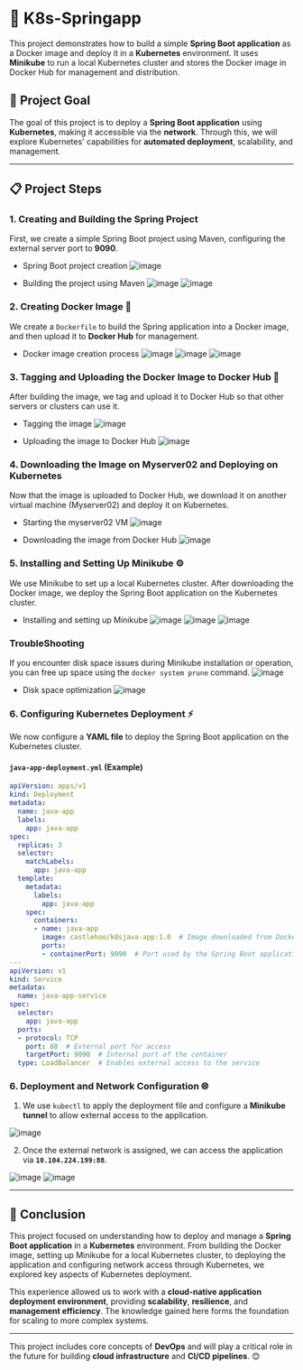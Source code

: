 
# 🚀 K8s-Springapp

This project demonstrates how to build a simple **Spring Boot application** as a Docker image and deploy it in a **Kubernetes** environment. It uses **Minikube** to run a local Kubernetes cluster and stores the Docker image in Docker Hub for management and distribution.

## 📝 Project Goal
The goal of this project is to deploy a **Spring Boot application** using **Kubernetes**, making it accessible via the **network**. Through this, we will explore Kubernetes' capabilities for **automated deployment**, scalability, and management.

---

## 📋 Project Steps

### 1. Creating and Building the Spring Project
First, we create a simple Spring Boot project using Maven, configuring the external server port to **9090**.

- Spring Boot project creation
  ![image](https://github.com/user-attachments/assets/f73a7a51-30fa-44ea-ad66-a4b3d71613ea)

- Building the project using Maven
  ![image](https://github.com/user-attachments/assets/64ee4635-81f4-40fe-94e8-a53556dc44ae)
  ![image](https://github.com/user-attachments/assets/9d43b1e7-605e-47d8-b76e-8e0d87e26ea5)

### 2. Creating Docker Image 🐳
We create a `Dockerfile` to build the Spring application into a Docker image, and then upload it to **Docker Hub** for management.

- Docker image creation process
  ![image](https://github.com/user-attachments/assets/b29129be-76c0-47a9-a1c4-a23e18b1f5d9)
  ![image](https://github.com/user-attachments/assets/1c318dcf-7ff2-4e42-a402-786fbd8d6e95)
  ![image](https://github.com/user-attachments/assets/3afc768b-6309-4152-b314-03885baa0b17)

### 3. Tagging and Uploading the Docker Image to Docker Hub 🔄
After building the image, we tag and upload it to Docker Hub so that other servers or clusters can use it.

- Tagging the image
  ![image](https://github.com/user-attachments/assets/a62bec19-dd7f-444a-951a-2ed9150853d7)

- Uploading the image to Docker Hub
  ![image](https://github.com/user-attachments/assets/d0583fe5-67f1-4357-8c0c-d4e57c6fc453)

### 4. Downloading the Image on Myserver02 and Deploying on Kubernetes
Now that the image is uploaded to Docker Hub, we download it on another virtual machine (Myserver02) and deploy it on Kubernetes.

- Starting the myserver02 VM
  ![image](https://github.com/user-attachments/assets/9a44f0ac-acdc-40ac-8a4a-88840c657223)

- Downloading the image from Docker Hub
  ![image](https://github.com/user-attachments/assets/26334b1f-d9f8-424f-80e7-c5ff00bc5fbe)

### 5. Installing and Setting Up Minikube ⚙️
We use Minikube to set up a local Kubernetes cluster. After downloading the Docker image, we deploy the Spring Boot application on the Kubernetes cluster.

- Installing and setting up Minikube
  ![image](https://github.com/user-attachments/assets/6a7bd992-ae8e-4c86-a798-c67568fceb17)
  ![image](https://github.com/user-attachments/assets/59db2f76-311b-4bcc-b6e5-d136046fb5d1)
  ![image](https://github.com/user-attachments/assets/dee8fcda-3b5e-47bd-a6bd-b1afcbfe9994)


### TroubleShooting
If you encounter disk space issues during Minikube installation or operation, you can free up space using the `docker system prune` command.
  ![image](https://github.com/user-attachments/assets/9e85b044-8f9c-450f-a609-cbb93efd3815)

- Disk space optimization
  ![image](https://github.com/user-attachments/assets/953bc5ef-9aeb-4d19-ab93-807d3b299684)

### 6. Configuring Kubernetes Deployment ⚡
We now configure a **YAML file** to deploy the Spring Boot application on the Kubernetes cluster.

#### `java-app-deployment.yml` (Example)
```yaml
apiVersion: apps/v1
kind: Deployment
metadata:
  name: java-app
  labels:
    app: java-app
spec:
  replicas: 3
  selector:
    matchLabels:
      app: java-app
  template:
    metadata:
      labels:
        app: java-app
    spec:
      containers:
      - name: java-app
        image: castlehoo/k8sjava-app:1.0  # Image downloaded from Docker Hub
        ports:
        - containerPort: 9090  # Port used by the Spring Boot application
---
apiVersion: v1
kind: Service
metadata:
  name: java-app-service
spec:
  selector:
    app: java-app
  ports:
  - protocol: TCP
    port: 88  # External port for access
    targetPort: 9090  # Internal port of the container
  type: LoadBalancer  # Enables external access to the service
```

### 6. Deployment and Network Configuration 🌐
1. We use `kubectl` to apply the deployment file and configure a **Minikube tunnel** to allow external access to the application.

![image](https://github.com/user-attachments/assets/c709165a-1574-4fb0-ad92-714bff35bf0c)

2. Once the external network is assigned, we can access the application via **`10.104.224.199:88`**.

![image](https://github.com/user-attachments/assets/5ea6da67-d155-4306-87e7-f2929d4c9edf)
![image](https://github.com/user-attachments/assets/bbd1e80d-3b2d-4254-bf97-07f2a1b670fc)

---

## 🎯 Conclusion
This project focused on understanding how to deploy and manage a **Spring Boot application** in a **Kubernetes** environment. From building the Docker image, setting up Minikube for a local Kubernetes cluster, to deploying the application and configuring network access through Kubernetes, we explored key aspects of Kubernetes deployment.

This experience allowed us to work with a **cloud-native application deployment environment**, providing **scalability**, **resilience**, and **management efficiency**. The knowledge gained here forms the foundation for scaling to more complex systems.

---

This project includes core concepts of **DevOps** and will play a critical role in the future for building **cloud infrastructure** and **CI/CD pipelines**. 😊

